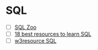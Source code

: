 # SQL


- [ ] [SQL Zoo](https://sqlzoo.net/)
- [ ] [18 best resources to learn SQL](https://academy.vertabelo.com/blog/18-best-online-resources-for-learning-sql-and-database-concepts/)
- [ ] [w3resource SQL](https://www.w3resource.com/sql/joins/natural-join.php)
